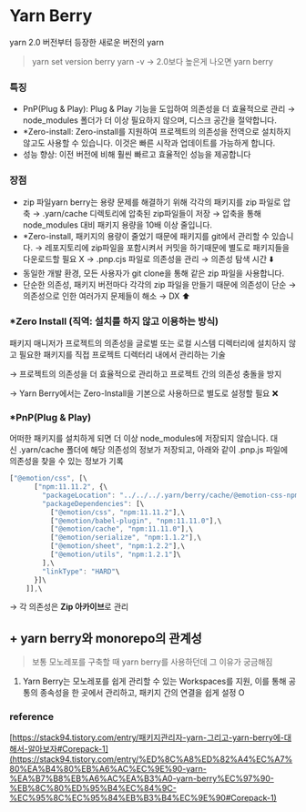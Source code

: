 # Yarn Berry

yarn 2.0 버전부터 등장한 새로운 버전의 yarn

> yarn set version berry
> yarn -v → 2.0보다 높은게 나오면 yarn berry

### 특징

- PnP(Plug & Play): Plug & Play 기능을 도입하여 의존성을 더 효율적으로 관리 → node_modules 폴더가 더 이상 필요하지 않으며, 디스크 공간을 절약합니다.
- \*Zero-install: Zero-install를 지원하여 프로젝트의 의존성을 전역으로 설치하지 않고도 사용할 수 있습니다. 이것은 빠른 시작과 업데이트를 가능하게 합니다.
- 성능 향상: 이전 버전에 비해 훨씬 빠르고 효율적인 성능을 제공합니다

### 장점

- zip 파일yarn berry는 용량 문제를 해결하기 위해 각각의 패키지를 zip 파일로 압축
  → .yarn/cache 디렉토리에 압축된 zip파일들이 저장 → 압축을 통해 node_modules 대비 패키지 용량을 10배 이상 줄입니다.
- \*Zero-install, 패키지의 용량이 줄었기 때문에 패키지를 git에서 관리할 수 있습니다.
  → 레포지토리에 zip파일을 포함시켜서 커밋을 하기때문에 별도로 패키지들을 다운로드할 필요 X
  → .pnp.cjs 파일로 의존성을 관리 → 의존성 탐색 시간 ⬇️
- 동일한 개발 환경, 모든 사용자가 git clone을 통해 같은 zip 파일을 사용합니다.
- 단순한 의존성, 패키지 버전마다 각각의 zip 파일을 만들기 때문에 의존성이 단순 → 의존성으로 인한 여러가지 문제들이 해소 → DX ⬆️

### \*Zero Install (직역: **설치를 하지 않고 이용하는 방식**)

패키지 매니저가 프로젝트의 의존성을 글로벌 또는 로컬 시스템 디렉터리에 설치하지 않고 필요한 패키지를 직접 프로젝트 디렉터리 내에서 관리하는 기술

→ 프로젝트의 의존성을 더 효율적으로 관리하고 프로젝트 간의 의존성 충돌을 방지

→ Yarn Berry에서는 Zero-Install을 기본으로 사용하므로 별도로 설정할 필요 ❌

### \*PnP(Plug & Play)

어떠한 패키지를 설치하게 되면 더 이상 node_modules에 저장되지 않습니다. 대신 .yarn/cache 폴더에 해당 의존성의 정보가 저장되고, 아래와 같이 .pnp.js 파일에 의존성을 찾을 수 있는 정보가 기록

```jsx
["@emotion/css", [\
      ["npm:11.11.2", {\
        "packageLocation": "../../../.yarn/berry/cache/@emotion-css-npm-11.11.2-dbfa42cf83-10c0.zip/node_modules/@emotion/css/",\
        "packageDependencies": [\
          ["@emotion/css", "npm:11.11.2"],\
          ["@emotion/babel-plugin", "npm:11.11.0"],\
          ["@emotion/cache", "npm:11.11.0"],\
          ["@emotion/serialize", "npm:1.1.2"],\
          ["@emotion/sheet", "npm:1.2.2"],\
          ["@emotion/utils", "npm:1.2.1"]\
        ],\
        "linkType": "HARD"\
      }]\
    ]],\
```

→ 각 의존성은 **Zip 아카이브**로 관리

## + yarn berry와 monorepo의 관계성

> 보통 모노레포를 구축할 때 yarn berry를 사용하던데 그 이유가 궁금해짐

1. Yarn Berry는 모노레포를 쉽게 관리할 수 있는 Workspaces를 지원, 이를 통해 공통의 종속성을 한 곳에서 관리하고, 패키지 간의 연결을 쉽게 설정 O

### reference

[https://stack94.tistory.com/entry/패키지관리자-yarn-그리고-yarn-berry에-대해서-알아보자#Corepack-1](https://stack94.tistory.com/entry/%ED%8C%A8%ED%82%A4%EC%A7%80%EA%B4%80%EB%A6%AC%EC%9E%90-yarn-%EA%B7%B8%EB%A6%AC%EA%B3%A0-yarn-berry%EC%97%90-%EB%8C%80%ED%95%B4%EC%84%9C-%EC%95%8C%EC%95%84%EB%B3%B4%EC%9E%90#Corepack-1)
